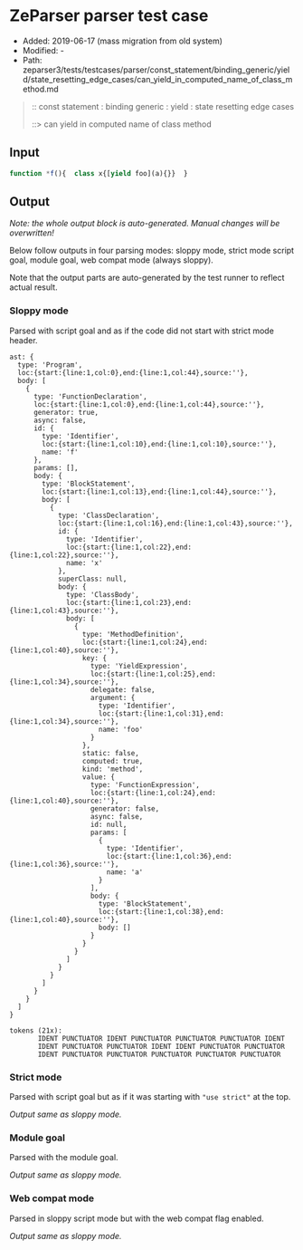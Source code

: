 # ZeParser parser test case

- Added: 2019-06-17 (mass migration from old system)
- Modified: -
- Path: zeparser3/tests/testcases/parser/const_statement/binding_generic/yield/state_resetting_edge_cases/can_yield_in_computed_name_of_class_method.md

> :: const statement : binding generic : yield : state resetting edge cases
>
> ::> can yield in computed name of class method

## Input

`````js
function *f(){  class x{[yield foo](a){}}  }
`````

## Output

_Note: the whole output block is auto-generated. Manual changes will be overwritten!_

Below follow outputs in four parsing modes: sloppy mode, strict mode script goal, module goal, web compat mode (always sloppy).

Note that the output parts are auto-generated by the test runner to reflect actual result.

### Sloppy mode

Parsed with script goal and as if the code did not start with strict mode header.

`````
ast: {
  type: 'Program',
  loc:{start:{line:1,col:0},end:{line:1,col:44},source:''},
  body: [
    {
      type: 'FunctionDeclaration',
      loc:{start:{line:1,col:0},end:{line:1,col:44},source:''},
      generator: true,
      async: false,
      id: {
        type: 'Identifier',
        loc:{start:{line:1,col:10},end:{line:1,col:10},source:''},
        name: 'f'
      },
      params: [],
      body: {
        type: 'BlockStatement',
        loc:{start:{line:1,col:13},end:{line:1,col:44},source:''},
        body: [
          {
            type: 'ClassDeclaration',
            loc:{start:{line:1,col:16},end:{line:1,col:43},source:''},
            id: {
              type: 'Identifier',
              loc:{start:{line:1,col:22},end:{line:1,col:22},source:''},
              name: 'x'
            },
            superClass: null,
            body: {
              type: 'ClassBody',
              loc:{start:{line:1,col:23},end:{line:1,col:43},source:''},
              body: [
                {
                  type: 'MethodDefinition',
                  loc:{start:{line:1,col:24},end:{line:1,col:40},source:''},
                  key: {
                    type: 'YieldExpression',
                    loc:{start:{line:1,col:25},end:{line:1,col:34},source:''},
                    delegate: false,
                    argument: {
                      type: 'Identifier',
                      loc:{start:{line:1,col:31},end:{line:1,col:34},source:''},
                      name: 'foo'
                    }
                  },
                  static: false,
                  computed: true,
                  kind: 'method',
                  value: {
                    type: 'FunctionExpression',
                    loc:{start:{line:1,col:24},end:{line:1,col:40},source:''},
                    generator: false,
                    async: false,
                    id: null,
                    params: [
                      {
                        type: 'Identifier',
                        loc:{start:{line:1,col:36},end:{line:1,col:36},source:''},
                        name: 'a'
                      }
                    ],
                    body: {
                      type: 'BlockStatement',
                      loc:{start:{line:1,col:38},end:{line:1,col:40},source:''},
                      body: []
                    }
                  }
                }
              ]
            }
          }
        ]
      }
    }
  ]
}

tokens (21x):
       IDENT PUNCTUATOR IDENT PUNCTUATOR PUNCTUATOR PUNCTUATOR IDENT
       IDENT PUNCTUATOR PUNCTUATOR IDENT IDENT PUNCTUATOR PUNCTUATOR
       IDENT PUNCTUATOR PUNCTUATOR PUNCTUATOR PUNCTUATOR PUNCTUATOR
`````

### Strict mode

Parsed with script goal but as if it was starting with `"use strict"` at the top.

_Output same as sloppy mode._

### Module goal

Parsed with the module goal.

_Output same as sloppy mode._

### Web compat mode

Parsed in sloppy script mode but with the web compat flag enabled.

_Output same as sloppy mode._
